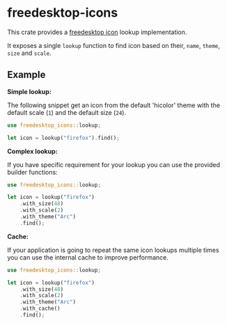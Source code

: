  # freedesktop-icons

 This crate provides a [freedesktop icon](https://specifications.freedesktop.org/icon-theme-spec/icon-theme-spec-latest.html#implementation_notes) lookup implementation.

 It exposes a single `lookup` function to find icon based on their, `name`, `theme`, `size` and `scale`.

 ## Example

 **Simple lookup:**

 The following snippet get an icon from the default 'hicolor' theme
 with the default scale (`1`) and the default size (`24`).

 ```rust
 use freedesktop_icons::lookup;

 let icon = lookup("firefox").find();
```

 **Complex lookup:**

 If you have specific requirement for your lookup you can use the provided builder functions:

 ```rust
 use freedesktop_icons::lookup;

 let icon = lookup("firefox")
     .with_size(48)
     .with_scale(2)
     .with_theme("Arc")
     .find();
```
 **Cache:**

 If your application is going to repeat the same icon lookups multiple times
 you can use the internal cache to improve performance.

 ```rust
 use freedesktop_icons::lookup;

 let icon = lookup("firefox")
     .with_size(48)
     .with_scale(2)
     .with_theme("Arc")
     .with_cache()
     .find();
```